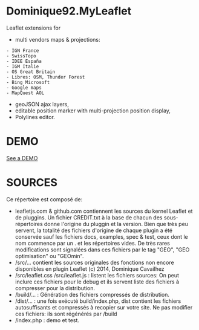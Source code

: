 Dominique92.MyLeaflet
=====================

Leaflet extensions for
* multi vendors maps &amp; projections:
```
- IGN France
- SwissTopo
- IDEE España
- IGM Italie
- OS Great Britain
- Libres: OSM, Thunder Forest
- Bing Microsoft
- Google maps
- MapQuest AOL
```
* geoJSON ajax layers,
* editable position marker with multi-projection position display,
* Polylines editor.

DEMO
====
[See a DEMO](http://dominique92.github.io/MyLeaflet/)

SOURCES
=======
Ce répertoire est composé de:
* leafletjs.com & github.com contiennent les sources du kernel Leaflet et de pluggins.
Un fichier CREDIT.txt à la base de chacun des sous-répertoires donne l'origine du pluggin et la version.
Bien que très peu servent, la totalité des fichiers d'origine de chaque plugin a été conservée sauf les fichiers docs, examples, spec & test, ceux dont le nom commence par un . et les répertoires vides.
De très rares modifications sont signalées dans ces fichiers par le tag "GEO", "GEO optimisation" ou "GEOmin".
* /src/... contient les sources originales des fonctions non encore disponibles en plugin Leaflet (c) 2014, Dominique Cavailhez
* /src/leaflet.css /src/leaflet.js : listent les fichiers sources: On peut inclure ces fichiers pour le debug et ils servent liste des fichiers à compresser pour la distribution.
* /build/... : Génération des fichiers compressés de distribution.
* /dist/... : une fois exécuté build/index.php, dist contient les fichiers autosuffisants et compressés à recopier sur votre site. Ne pas modifier ces fichiers: ils sont régénérés par /build
* /index.php : demo et test.
